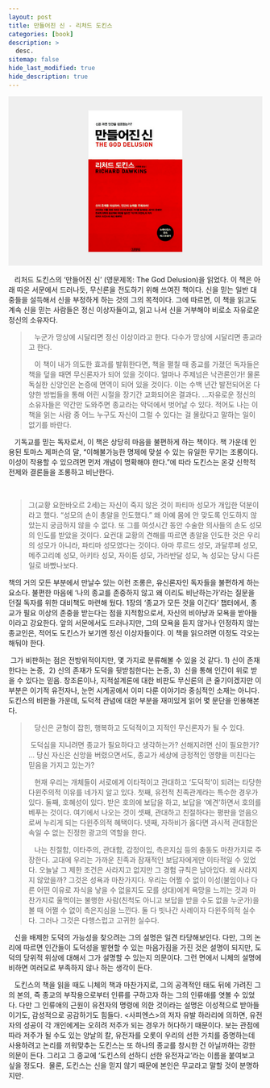 ```yaml
---
layout: post
title: 만들어진 신 - 리처드 도킨스
categories: [book]
description: >
  desc.
sitemap: false
hide_last_modified: true
hide_description: true
---
```


![](/assets/img/posts/from_tistory/083.png)
  


  


  


   리처드 도킨스의 ‘만들어진 신’ (영문제목: The God Delusion)을 읽었다. 이 책은 아래 따온 서문에서 드러나듯, 무신론을 전도하기 위해 쓰여진 책이다. 신을 믿는 일반 대중들을 설득해서 신을 부정하게 하는 것의 그의 목적이다. 그에 따르면, 이 책을 읽고도 계속 신을 믿는 사람들은 정신 이상자들이고, 읽고 나서 신을 거부해야 비로소 자유로운 정신의 소유자다.

  


>   누군가 망상에 시달리면 정신 이상이라고 한다. 다수가 망상에 시달리면 종교라고 한다.
>
>   이 책이 내가 의도한 효과를 발휘한다면, 책을 펼칠 때 종교를 가졌던 독자들은 책을 덮을 때면 무신론자가 되어 있을 것이다. 얼마나 주제넘은 낙관론인가! 물론 독실한 신앙인은 논증에 면역이 되어 있을 것이다. 이는 수백 년간 발전되어온 다양한 방법들을 통해 어린 시절을 장기간 교화되어온 결과다. ...자유로운 정신의 소유자들은 약간만 도와주면 종교라는 악덕에서 벗어날 수 있다. 적어도 나는 이 책을 읽는 사람 중 어느 누구도 자신이 그럴 수 있다는 걸 몰랐다고 말하는 일이 없기를 바란다.

  


   기독교를 믿는 독자로서, 이 책은 상당히 마음을 불편하게 하는 책이다. 책 가운데 인용된 토마스 제퍼슨의 말, “이해불가능한 명제에 맞설 수 있는 유일한 무기는 조롱이다. 이성이 작용할 수 있으려면 먼저 개념이 명확해야 한다.”에 따라 도킨스는 온갖 신학적 전제와 결론들을 조롱하고 비난한다. 

  


  
> 그(교황 요한바오르 2세)는 자신이 죽지 않은 것이 파티마 성모가 개입한 덕분이라고 했다. “성모의 손이 총알을 인도했다.” 왜 아예 몸에 안 맞도록 인도하지 않았는지 궁금하지 않을 수 없다. 또 그를 여섯시간 동안 수술한 의사들의 손도 성모의 인도를 받았을 것이다. 요컨대 교황의 견해를 따르면 총알을 인도한 것은 우리의 성모가 아니라, 파티마 성모였다는 것이다. 아마 루르드 성모, 과달루페 성모, 메주고리예 성모, 아키타 성모, 자이툰 성모, 가라반달 성모, 녹 성모는 당시 다른 일로 바빴나보다. 

  


책의 거의 모든 부분에서 만날수 있는 이런 조롱은, 유신론자인 독자들을 불편하게 하는 요소다. 불편한 마음에 ‘나의 종교를 존중하지 않고 왜 이리도 비난하는가’라는 질문을 던질 독자를 위한 대비책도 마련해 뒀다. 1장의 ‘종교가 모든 것을 이긴다’ 챕터에서, 종교가 필요 이상의 존중을 받는다는 점을 지적함으로서, 자신의 비아냥과 모욕을 받아들이라고 강요한다. 앞의 서문에서도 드러나지만, 그의 모욕을 듣지 않거나 인정하지 않는 종교인은, 적어도 도킨스가 보기엔 정신 이상자들이다. 이 책을 읽으려면 이정도 각오는 해둬야 한다.

  


 그가 비판하는 점은 전방위적이지만,
몇 가지로 분류해볼 수 있을 것 같다. 1) 신이 존재한다는 논증,  2) 신의 존재가 도덕을 뒷받침한다는 논증, 3)  신을 통해 인간이 위로 받을 수 있다는 믿음. 창조론이나, 지적설계론에 대한 비판도 무신론의 큰 줄기이겠지만 이 부분은 이기적 유전자나, 눈먼 시계공에서 이미 다룬 이야기라 중심적인 소재는 아니다. 도킨스의 비판들 가운데, 도덕적 관념에 대한 부분을 재미있게 읽어 몇 문단을 인용해본다.

  


>   당신은 균형이 잡힌, 행복하고 도덕적이고 지적인 무신론자가 될 수 있다.
>
>   도덕심을 지니려면 종교가 필요하다고 생각하는가? 선해지려면 신이 필요한가? … 당신 자신은 신앙을 버렸으면서도, 종교가 세상에 긍정적인 영향을 미친다는 믿음을 가지고 있는가?
>
>   현재 우리는 개체들이 서로에게 이타적이고 관대하고 ‘도덕적’이 되려는 타당한 다윈주의적 이유를 네가지 알고 있다. 첫째, 유전적 친족관계라는 특수한 경우가 있다. 둘째, 호혜성이 있다. 받은 호의에 보답을 하고, 보답을 ‘예견’하면서 호의를 베푸는 것이다. 여기에서 나오는 것이 셋째, 관대하고 친절하다는 평판을 얻음으로써 누리게 되는 다윈주의적 혜택이다. 넷째, 자하비가 옳다면 과시적 관대함은 속일 수 없는 진정한 광고의 역할을 한다.
>
>   나는 친절함, 이타주의, 관대함, 감정이입, 측은지심 등의 충동도 마찬가지로 주장한다. 고대에 우리는 가까운 친족과 잠재적인 보답자에게만 이타적일 수 있었다. 오늘날 그 제한 조건은 사라지고 없지만 그 경험 규칙은 남아있다. 왜 사라지지 않았을까? 그것은 성욕과 마찬가지다. 우리는 어쩔 수 없이 이성(불임이나 다른 어떤 이유로 자식을 낳을 수 없을지도 모를 상대)에게 욕망을 느끼는 것과 마찬가지로 울먹이는 불행한 사람(친척도 아니고 보답을 받을 수도 없을 누군가)을 볼 때 어쩔 수 없이 측은지심을 느낀다. 둘 다 빗나간 사례이자 다윈주의적 실수다. 그러나 그것은 다행스럽고 고귀한 실수다. 

  


   신을 배제한 도덕의 가능성을 찾으려는 그의 설명은 일견 타당해보인다. 다만, 그의 논리에 따르면 인간들이 도덕성을 발현할 수 있는 마음가짐을 가진 것은 설명이 되지만, 도덕의 당위적 위상에 대해서 그가 설명할 수 있는지 의문이다. 그런 면에서 니체의 설명에 비하면 여러모로 부족하지 않나 하는 생각이 든다.

   도킨스의 책을 읽을 때도 니체의 책과 마찬가지로, 그의 공격적인 태도 뒤에 가려진 그의 본의, 즉 종교의 부작용으로부터 인류를 구하고자 하는 그의 인류애를 엿볼 수 있었다. 다만 그 인류애의 근원이 유전자의 명령에 의한 것이라는 설명은 이성적으로 받아들이기도, 감성적으로 공감하기도 힘들다. <사피엔스\>의 저자 유발 하라리에 의하면, 유전자의 성공이 각 개인에게는 오히려 저주가 되는 경우가 허다하기 때문이다. 보는 관점에 따라 저주가 될 수도 있는 양날의 칼, 유전자를 오롯이 우리의 선한 가치를 증명하는데 사용하려고 논리를 끼워맞추는 도킨스는 또 하나의 종교를 창시한 건 아닐까하는 강한 의문이 든다. 그리고 그 종교에 ‘도킨스의 선하디 선한 유전자교’라는 이름을 붙여보고 싶을 정도다.  물론, 도킨스는 신을 믿지 않기 때문에 본인은 무교라고 말할 것이 분명하지만.

  


  


